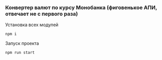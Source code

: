 ### Конвертер валют по курсу Монобанка (фиговенькое АПИ, отвечает не с первого раза)

Установка всех модулей

```
npm i
```

Запуск проекта

```
npm run start
```
